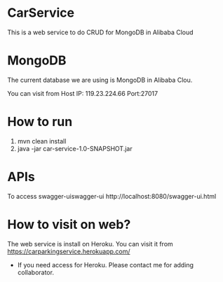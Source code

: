 CarService       
=========================

This is a web service to do CRUD for MongoDB in Alibaba Cloud



MongoDB
=========================
The current database we are using is MongoDB in Alibaba Clou.

You can visit from 
Host IP: 119.23.224.66
Port:27017

How to run
=========================
1. mvn clean install
2. java -jar car-service-1.0-SNAPSHOT.jar

APIs
=========================
To access swagger-uiswagger-ui
http://localhost:8080/swagger-ui.html


How to visit on web?
=========================
The web service is install on Heroku.
You can visit it from https://carparkingservice.herokuapp.com/
* If you need access for Heroku. Please contact me for adding collaborator.
